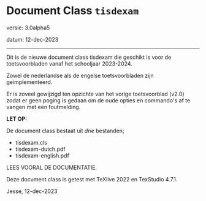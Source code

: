 

# Document Class `tisdexam`

versie: 3.0alpha5

datum:  12-dec-2023


-----------------------
Dit is de nieuwe document class tisdexam die geschikt is voor de
toetsvoorbladen vanaf het schooljaar 2023-2024.

Zowel de nederlandse als de engelse toetsvoorbladen zijn geimplementeerd.

Er is zoveel gewijzigd ten opzichte van het vorige toetsvoorblad (v2.0) zodat
er geen poging is gedaan om de oude opties en commando's af te vangen met
een foutmelding.

**LET OP:**

De document class bestaat uit *drie* bestanden;

* tisdexam.cls
* tisdexam-dutch.pdf
* tisdexam-english.pdf

LEES VOORAL DE DOCUMENTATIE.


Deze document class is getest met TeXlive 2022 en TexStudio 4.7.1.

Jesse, 12-dec-2023
